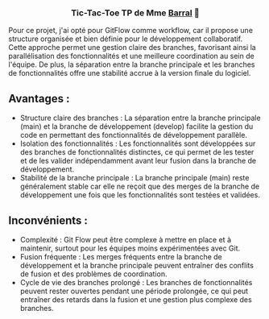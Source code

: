 <h3 align="center">
Tic-Tac-Toe TP de Mme <a href="https://github.com/June-Ruth/Tic-Tac-Toe" target="_blank" rel="noreferrer"> Barral</a> 👋
</h3>

Pour ce projet, j'ai opté pour GitFlow comme workflow, car il propose une structure organisée et bien définie pour le développement collaboratif. Cette approche permet une gestion claire des branches, favorisant ainsi la parallélisation des fonctionnalités et une meilleure coordination au sein de l'équipe. De plus, la séparation entre la branche principale et les branches de fonctionnalités offre une stabilité accrue à la version finale du logiciel.

## Avantages :

- Structure claire des branches : La séparation entre la branche principale (main) et la branche de développement (develop) facilite la gestion du code en permettant des fonctionnalités de développement parallèle.
- Isolation des fonctionnalités : Les fonctionnalités sont développées sur des branches de fonctionnalités distinctes, ce qui permet de les tester et de les valider indépendamment avant leur fusion dans la branche de développement.
- Stabilité de la branche principale : La branche principale (main) reste généralement stable car elle ne reçoit que des merges de la branche de développement une fois que les fonctionnalités sont testées et validées.

## Inconvénients :

- Complexité : Git Flow peut être complexe à mettre en place et à maintenir, surtout pour les équipes moins expérimentées avec Git.
- Fusion fréquente : Les merges fréquents entre la branche de développement et la branche principale peuvent entraîner des conflits de fusion et des problèmes de coordination.
- Cycle de vie des branches prolongé : Les branches de fonctionnalités peuvent rester ouvertes pendant une période prolongée, ce qui peut entraîner des retards dans la fusion et une gestion plus complexe des branches.

